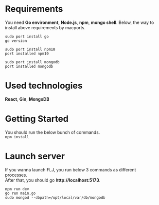 # Requirements
You need **Go environment**, **Node.js**, **npm**, **mongo shell**. 
Below, the way to install above requirements by macports.

`sudo port install go`  
`go version`  

`sudo port install npm10`  
`port installed npm10`  

`sudo port install mongodb`  
`port installed mongodb`  

# Used technologies
**React**, **Gin**, **MongoDB**  

# Getting Started
You should run the below bunch of commands.  
`npm install`  

# Launch server
If you wanna launch FLJ, you run below 3 commands as different processes.  
After that, you should go **http://localhost:5173**.  

`npm run dev`  
`go run main.go`  
`sudo mongod --dbpath=/opt/local/var/db/mongodb`  
